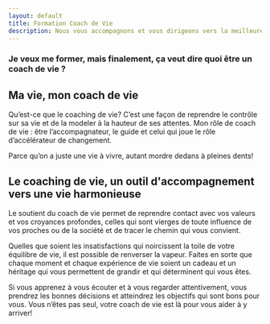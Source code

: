 ```yaml
---
layout: default
title: Formation Coach de Vie
description: Nous vous accompagnons et vous dirigeons vers la meilleure formation possible considérant votre profil
---
```


### Je veux me former, mais finalement, ça veut dire quoi être un coach de vie ?

## Ma vie, mon coach de vie

Qu’est-ce que le coaching de vie? C’est une façon de reprendre le contrôle sur sa vie et de la modeler à la hauteur de ses attentes. Mon rôle de coach de vie : être l’accompagnateur, le guide et celui qui joue le rôle d’accélérateur de changement.

Parce qu’on a juste une vie à vivre, autant mordre dedans à pleines dents!

## Le coaching de vie, un outil d'accompagnement vers une vie harmonieuse

Le soutient du coach de vie permet de reprendre contact avec vos valeurs et vos croyances profondes, celles qui sont vierges de toute influence de vos proches ou de la société et de tracer le chemin qui vous convient.

Quelles que soient les insatisfactions qui noircissent la toile de votre équilibre de vie, il est possible de renverser la vapeur. Faites en sorte que chaque moment et chaque expérience de vie soient un cadeau et un héritage qui vous permettent de grandir et qui déterminent qui vous êtes.

Si vous apprenez à vous écouter et à vous regarder attentivement, vous prendrez les bonnes décisions et atteindrez les objectifs qui sont bons pour vous. Vous n’êtes pas seul, votre coach de vie est là pour vous aider à y arriver!
